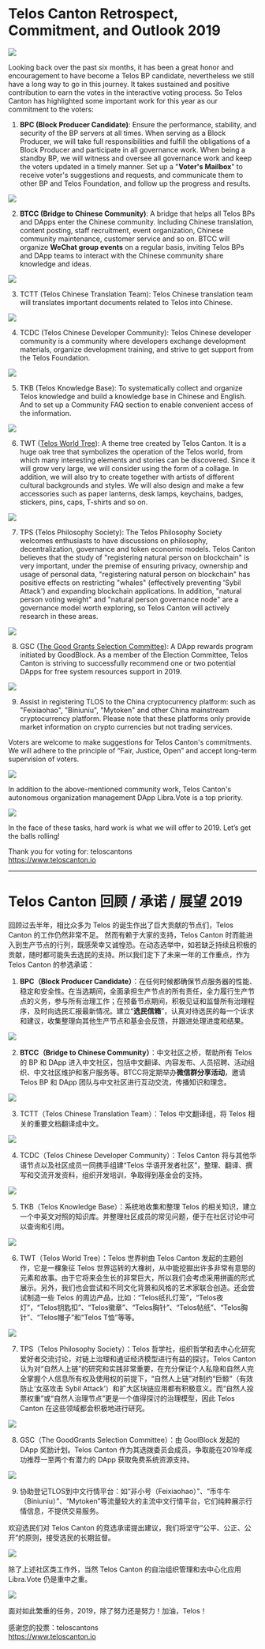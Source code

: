 # Telos Canton Retrospect, Commitment, and Outlook 2019

![](https://raw.githubusercontent.com/Telos-Canton/TelosCanton-Docs/master/images/Commitment/When_The_Tree_Was_New.jpg)

Looking back over the past six months, it has been a great honor and encouragement to have become a Telos BP candidate, nevertheless we still have a long way to go in this journey. It takes sustained and positive contribution to earn the votes in the interactive voting process. So Telos Canton has highlighted some important work for this year as our commitment to the voters: 

1. **BPC (Block Producer Candidate)**: Ensure the performance, stability, and security of the BP servers at all times. When serving as a Block Producer, we will take full responsibilities and fulfill the obligations of a Block Producer and participate in all governance work. When being a standby BP, we will witness and oversee all governance work and keep the voters updated in a timely manner. Set up a "**Voter's Mailbox**" to receive voter's suggestions and requests, and communicate them to other BP and Telos Foundation, and follow up the progress and results.

![](https://raw.githubusercontent.com/Telos-Canton/TelosCanton-Docs/master/images/TCTT_Logo_200X200.png)

2. **BTCC (Bridge to Chinese Community)**: A bridge that helps all Telos BPs and DApps enter the Chinese community. Including Chinese translation, content posting, staff recruitment, event organization, Chinese community maintenance, customer service and so on. BTCC will organize **WeChat group events** on a regular basis, inviting Telos BPs and DApp teams to interact with the Chinese community share knowledge and ideas.

![](https://raw.githubusercontent.com/Telos-Canton/TelosCanton-Docs/master/images/TCTT_Logo_200X200.png)

3. TCTT (Telos Chinese Translation Team): Telos Chinese translation team will translates important documents related to Telos into Chinese.

![](https://raw.githubusercontent.com/Telos-Canton/TelosCanton-Docs/master/images/TCTT_Logo_200X200.png)

4. TCDC (Telos Chinese Developer Community): Telos Chinese developer community is a community where developers exchange development materials, organize development training, and strive to get support from the Telos Foundation.

![](https://raw.githubusercontent.com/Telos-Canton/TelosCanton-Docs/master/images/TCDC_Logo_200X200.png)

5. TKB (Telos Knowledge Base): To systematically collect and organize Telos knowledge and build a knowledge base in Chinese and English. And to set up a Community FAQ section to enable convenient access of the information.

![](https://raw.githubusercontent.com/Telos-Canton/TelosCanton-Docs/master/images/TKB_Logo_200X200.png)

6. TWT ([Telos World Tree](https://www.teloscanton.io/en/main-tree/)): A theme tree created by Telos Canton. It is a huge oak tree that symbolizes the operation of the Telos world, from which many interesting elements and stories can be discovered. Since it will grow very large, we will consider using the form of a collage. In addition, we will also try to create together with artists of different cultural backgrounds and styles. We will also design and make a few accessories such as paper lanterns, desk lamps, keychains, badges, stickers, pins, caps, T-shirts and so on.

![](https://raw.githubusercontent.com/Telos-Canton/TelosCanton-Docs/master/images/TWT_Logo_200X200.png)

7. TPS (Telos Philosophy Society): The Telos Philosophy Society welcomes enthusiasts to have discussions on philosophy, decentralization, governance and token economic models. Telos Canton believes that the study of "registering natural person on blockchain" is very important, under the premise of ensuring privacy, ownership and usage of personal data, "registering natural person on blockchain" has positive effects on restricting "whales" (effectively preventing 'Sybil Attack') and expanding blockchain applications. In addition, "natural person voting weight" and "natural person governance node" are a governance model worth exploring, so Telos Canton will actively research in these areas.

![](https://raw.githubusercontent.com/Telos-Canton/TelosCanton-Docs/master/images/TPS_Logo_200X200.png)

8. GSC ([The Good Grants Selection Committee](https://goodblock.io/goodgrant)): A DApp rewards program initiated by GoodBlock. As a member of the Election Committee, Telos Canton is striving to successfully recommend one or two potential DApps for free system resources support in 2019.

![](https://raw.githubusercontent.com/Telos-Canton/TelosCanton-Docs/master/images/Commitment/GoodGrant_Logo_200X200.png)

9. Assist in registering TLOS to the China cryptocurrency platform: such as "Feixiaohao", "Biniuniu", "Mytoken" and other China mainstream cryptocurrency platform. Please note that these platforms only provide market information on crypto currencies but not trading services.

Voters are welcome to make suggestions for Telos Canton's commitments. We will adhere to the principle of “Fair, Justice, Open” and accept long-term supervision of voters.  

![](https://raw.githubusercontent.com/Telos-Canton/TelosCanton-Docs/master/images/telos-canton-logo-slogan-200X200.png)

In addition to the above-mentioned community work, Telos Canton's autonomous organization management DApp Libra.Vote is a top priority.  

![](https://raw.githubusercontent.com/Telos-Canton/TelosCanton-Docs/master/images/Libra.Vote-Logo-200X200.png)

In the face of these tasks, hard work is what we will offer to 2019. Let’s get the balls rolling!

Thank you for voting for: teloscantons  
https://www.teloscanton.io

---

# Telos Canton 回顾 / 承诺 / 展望 2019

回顾过去半年，相比众多为 Telos 的诞生作出了巨大贡献的节点们，Telos Canton 的工作仍然非常不足。
然而有赖于大家的支持，Telos Canton 时而能进入到生产节点的行列，既感荣幸又诚惶恐。在动态选举中，如若缺乏持续且积极的贡献，随时都可能失去选民的支持。所以我们定下了未来一年的工作重点，作为 Telos Canton 的参选承诺：

1. **BPC（Block Producer Candidate）**：在任何时候都确保节点服务器的性能、稳定和安全性。在当选期间，全面承担生产节点的所有责任，全力履行生产节点的义务，参与所有治理工作；在预备节点期间，积极见证和监督所有治理程序，及时向选民汇报最新情况。建立“**选民信箱**”，认真对待选民的每一个诉求和建议，收集整理向其他生产节点和基金会反馈，并跟进处理进度和结果。

![](https://raw.githubusercontent.com/Telos-Canton/TelosCanton-Docs/master/images/TCTT_Logo_200X200.png)

2. **BTCC（Bridge to Chinese Community）**：中文社区之桥，帮助所有 Telos 的 BP 和 DApp 进入中文社区，包括中文翻译、内容发布、人员招聘、活动组织、中文社区维护和客户服务等。BTCC将定期举办**微信群分享活动**，邀请 Telos BP 和 DApp 团队与中文社区进行互动交流，传播知识和理念。

![](https://raw.githubusercontent.com/Telos-Canton/TelosCanton-Docs/master/images/TCTT_Logo_200X200.png)

3. TCTT（Telos Chinese Translation Team）：Telos 中文翻译组，将 Telos 相关的重要文档翻译成中文。

![](https://raw.githubusercontent.com/Telos-Canton/TelosCanton-Docs/master/images/TCTT_Logo_200X200.png)

4. TCDC（Telos Chinese Developer Community）：Telos Canton 将与其他华语节点以及社区成员一同携手组建“Telos 华语开发者社区”，整理、翻译、撰写和交流开发资料，组织开发培训，争取得到基金会的支持。

![](https://raw.githubusercontent.com/Telos-Canton/TelosCanton-Docs/master/images/TCDC_Logo_200X200.png)

5. TKB（Telos Knowledge Base）：系统地收集和整理 Telos 的相关知识，建立一个中英文对照的知识库。并整理社区成员的常见问题，便于在社区讨论中可以查询和引用。

![](https://raw.githubusercontent.com/Telos-Canton/TelosCanton-Docs/master/images/TKB_Logo_200X200.png)

6. TWT（Telos World Tree）：Telos 世界树由 Telos Canton 发起的主题创作，它是一棵象征 Telos 世界运转的大橡树，从中能挖掘出许多非常有意思的元素和故事。由于它将来会生长的非常巨大，所以我们会考虑采用拼画的形式展示。另外，我们也会尝试和不同文化背景和风格的艺术家联合创造。还会尝试制造一些 Telos 的周边产品，比如：“Telos纸扎灯笼”，“Telos夜灯”，“Telos钥匙扣”、“Telos徽章”、“Telos胸针”、“Telos帖纸”、“Telos胸针”、“Telos帽子”和“Telos T恤”等等。

![](https://raw.githubusercontent.com/Telos-Canton/TelosCanton-Docs/master/images/TWT_Logo_200X200.png)

7. TPS（Telos Philosophy Society）：Telos 哲学社，组织哲学和去中心化研究爱好者交流讨论，对链上治理和通证经济模型进行有益的探讨。Telos Canton 认为对“自然人上链”的研究和实践非常重要，在充分保证个人私隐和自然人完全掌握个人信息所有权及使用权的前提下，“自然人上链”对制约“巨鲸”（有效防止‘女巫攻击 Sybil Attack’）和扩大区块链应用都有积极意义。而“自然人投票权重”或“自然人治理节点”更是一个值得探讨的治理模型，因此 Telos Canton 在这些领域都会积极地进行研究。

![](https://raw.githubusercontent.com/Telos-Canton/TelosCanton-Docs/master/images/TPS_Logo_200X200.png)

8. GSC（The GoodGrants Selection Committee）：由 GoolBlock 发起的 DApp 奖励计划。Telos Canton 作为其选拨委员会成员，争取能在2019年成功推荐一至两个有潜力的 DApp 获取免费系统资源支持。

![](https://raw.githubusercontent.com/Telos-Canton/TelosCanton-Docs/master/images/Commitment/GoodGrant_Logo_200X200.png)

9. 协助登记TLOS到中文行情平台：如“非小号（Feixiaohao）”、“币牛牛（Biniuniu）”、“Mytoken”等流量较大的主流中文行情平台，它们纯粹展示行情信息，不提供交易服务。

欢迎选民们对 Telos Canton 的竞选承诺提出建议，我们将坚守“公平、公正、公开”的原则，接受选民的长期监督。 

![](https://raw.githubusercontent.com/Telos-Canton/TelosCanton-Docs/master/images/telos-canton-logo-slogan-200X200.png)

除了上述社区类工作外，当然 Telos Canton 的自治组织管理和去中心化应用 Libra.Vote 仍是重中之重。 

![](https://raw.githubusercontent.com/Telos-Canton/TelosCanton-Docs/master/images/Libra.Vote-Logo-200X200.png)

面对如此繁重的任务，2019，除了努力还是努力！加油，Telos！

感谢您的投票：teloscantons  
https://www.teloscanton.io